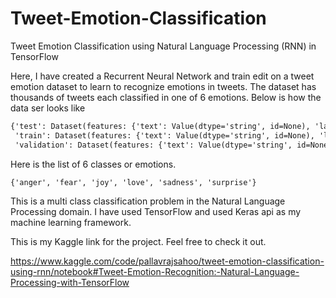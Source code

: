 # Tweet-Emotion-Classification
Tweet Emotion Classification using Natural Language Processing (RNN) in TensorFlow


Here, I have created a Recurrent Neural Network and train edit on a tweet emotion dataset to learn to recognize emotions in tweets. The dataset has thousands of tweets each classified in one of 6 emotions. Below is how the data ser looks like
```diff
{'test': Dataset(features: {'text': Value(dtype='string', id=None), 'label': Value(dtype='string', id=None)}, num_rows: 2000),
 'train': Dataset(features: {'text': Value(dtype='string', id=None), 'label': Value(dtype='string', id=None)}, num_rows: 16000),
 'validation': Dataset(features: {'text': Value(dtype='string', id=None), 'label': Value(dtype='string', id=None)}, num_rows: 2000)}
 ```
 
 Here is the list of 6 classes or emotions.
 ```diff
 {'anger', 'fear', 'joy', 'love', 'sadness', 'surprise'}
 ```
 
This is a multi class classification problem in the Natural Language Processing domain. 
I have used TensorFlow and used Keras api as my machine learning framework.


This is my Kaggle link for the project. Feel free to check it out.

https://www.kaggle.com/code/pallavrajsahoo/tweet-emotion-classification-using-rnn/notebook#Tweet-Emotion-Recognition:-Natural-Language-Processing-with-TensorFlow
